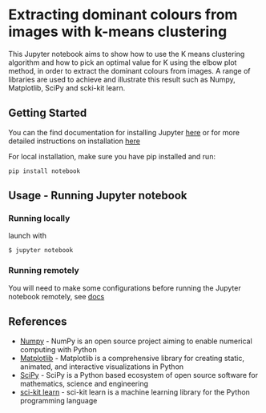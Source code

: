 # Extracting dominant colours from images with k-means clustering

This Jupyter notebook aims to show how to use the K means clustering algorithm and how to pick an optimal value for K using the elbow plot method, in order to extract the dominant colours from images. A range of libraries are used to achieve and illustrate this result such as Numpy, Matplotlib, SciPy and scki-kit learn. 

## Getting Started

You can the find documentation for installing Jupyter [here](https://jupyter.org/install) or for more detailed instructions on installation [here](https://jupyterlab.readthedocs.io/en/stable/getting_started/installation.html) 

For local installation, make sure you have pip installed and run:

`
pip install notebook
`

## Usage - Running Jupyter notebook

### Running locally

launch with

`
$ jupyter notebook
`

### Running remotely

You will need to make some configurations before running the Jupyter notebook remotely, see [docs](https://jupyter-notebook.readthedocs.io/en/stable/public_server.html)

## References

* [Numpy](https://numpy.org/) - NumPy is an open source project aiming to enable numerical computing with Python
* [Matplotlib](https://matplotlib.org/) - Matplotlib is a comprehensive library for creating static, animated, and interactive visualizations in Python
* [SciPy](https://docs.scipy.org/doc/scipy/reference/) - SciPy is a Python based ecosystem of open source software for mathematics, science and engineering
* [sci-kit learn](https://scikit-learn.org/stable/) - sci-kit learn is a machine learning library for the Python programming language
